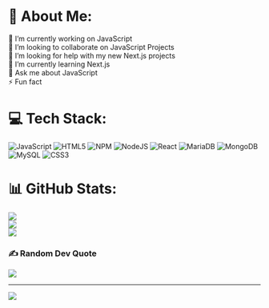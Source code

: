 # 💫 About Me:
🔭 I’m currently working on JavaScript<br>👯 I’m looking to collaborate on JavaScript Projects<br>🤝 I’m looking for help with my new Next.js projects<br>🌱 I’m currently learning Next.js<br>💬 Ask me about JavaScript<br>⚡ Fun fact


# 💻 Tech Stack:
![JavaScript](https://img.shields.io/badge/javascript-%23323330.svg?style=for-the-badge&logo=javascript&logoColor=%23F7DF1E) ![HTML5](https://img.shields.io/badge/html5-%23E34F26.svg?style=for-the-badge&logo=html5&logoColor=white) ![NPM](https://img.shields.io/badge/NPM-%23000000.svg?style=for-the-badge&logo=npm&logoColor=white) ![NodeJS](https://img.shields.io/badge/node.js-6DA55F?style=for-the-badge&logo=node.js&logoColor=white) ![React](https://img.shields.io/badge/react-%2320232a.svg?style=for-the-badge&logo=react&logoColor=%2361DAFB) ![MariaDB](https://img.shields.io/badge/MariaDB-003545?style=for-the-badge&logo=mariadb&logoColor=white) ![MongoDB](https://img.shields.io/badge/MongoDB-%234ea94b.svg?style=for-the-badge&logo=mongodb&logoColor=white) ![MySQL](https://img.shields.io/badge/mysql-%2300f.svg?style=for-the-badge&logo=mysql&logoColor=white) ![CSS3](https://img.shields.io/badge/css3-%231572B6.svg?style=for-the-badge&logo=css3&logoColor=white)
# 📊 GitHub Stats:
![](https://github-readme-stats.vercel.app/api?username=shahabanaS&theme=radical&hide_border=false&include_all_commits=true&count_private=false)<br/>
![](https://github-readme-streak-stats.herokuapp.com/?user=shahabanaS&theme=radical&hide_border=false)<br/>
![](https://github-readme-stats.vercel.app/api/top-langs/?username=shahabanaS&theme=radical&hide_border=false&include_all_commits=true&count_private=false&layout=compact)

### ✍️ Random Dev Quote
![](https://quotes-github-readme.vercel.app/api?type=horizontal&theme=radical)

---
[![](https://visitcount.itsvg.in/api?id=shahabanaS&icon=0&color=0)](https://visitcount.itsvg.in)

<!-- Proudly created with GPRM ( https://gprm.itsvg.in ) -->
